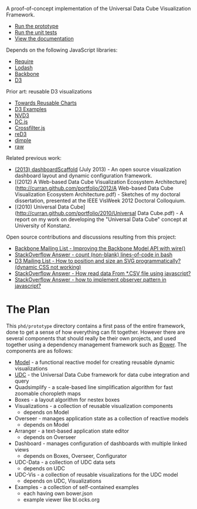 A proof-of-concept implementation of the Universal Data Cube Visualization Framework.

 * [Run the prototype](http://curran.github.io/phd/prototype/)
 * [Run the unit tests](http://curran.github.io/phd/prototype/SpecRunner.html)
 * [View the documentation](http://curran.github.io/phd/prototype/docs/main.html)

Depends on the following JavaScript libraries:

 * [Require](http://requirejs.org/)
 * [Lodash](http://lodash.com/)
 * [Backbone](http://backbonejs.org/)
 * [D3](http://d3js.org/)

Prior art: reusable D3 visualizations

 * [Towards Reusable Charts](http://bost.ocks.org/mike/chart/)
 * [D3 Examples](https://github.com/mbostock/d3/wiki/Gallery)
 * [NVD3](http://nvd3.org/)
 * [DC.js](http://nickqizhu.github.io/dc.js/)
 * [Crossfilter.js](http://square.github.io/crossfilter/)
 * [reD3](http://bugzu.github.io/reD3/#/)
 * [dimple](http://dimplejs.org/)
 * [raw](http://app.raw.densitydesign.org/)

Related previous work:

 * [(2013) dashboardScaffold](https://github.com/curran/dashboardScaffold) (July 2013) - An open source visualization dashboard layout and dynamic configuration framework.
 * [(2012) A Web-based Data Cube Visualization Ecosystem Architecture](http://curran.github.com/portfolio/2012/A Web-based Data Cube Visualization Ecosystem Architecture.pdf) - Sketches of my doctoral dissertation, presented at the IEEE VisWeek 2012 Doctoral Colloquium.
 * [(2010) Universal Data Cube](http://curran.github.com/portfolio/2010/Universal Data Cube.pdf) - A report on my work on developing the "Universal Data Cube" concept at University of Konstanz.

Open source contributions and discussions resulting from this project:

 * [Backbone Mailing List - Improving the Backbone Model API with wire()](https://groups.google.com/forum/#!topic/backbonejs/CnFLHg-d0uk)
 * [StackOverflow Answer - count (non-blank) lines-of-code in bash](http://stackoverflow.com/questions/114814/count-non-blank-lines-of-code-in-bash)
 * [D3 Mailing List - How to position and size an SVG programmatically? (dynamic CSS not working)](https://groups.google.com/forum/#!topic/d3-js/x4Tz_O7wA3Q)
 * [StackOverflow Answer - How read data From *.CSV file using javascript?](http://stackoverflow.com/questions/7431268/how-read-data-from-csv-file-using-javascript/22850815#22850815)
 * [StackOverflow Answer - how to implement observer pattern in javascript?](http://stackoverflow.com/questions/12308246/how-to-implement-observer-pattern-in-javascript/22824844#22824844)

# The Plan

This `phd/prototype` directory contains a first pass of the entire framework, done to get a sense of how everything can fit together. However there are several components that should really be their own projects, and used together using a dependency management framework such as [Bower](http://bower.io/). The components are as follows:

 * [Model](https://github.com/curran/model) - a functional reactive model for creating reusable dynamic visualizations
 * [UDC](https://github.com/curran/udc) - the Universal Data Cube framework for data cube integration and query
 * Quadsimplify - a scale-based line simplification algorithm for fast zoomable choropleth maps
 * Boxes - a layout algorithm for nestex boxes
 * Visualizations - a collection of reusable visualization components
   * depends on Model
 * Overseer - manages application state as a collection of reactive models
   * depends on Model
 * Arranger - a text-based application state editor
   * depends on Overseer
 * Dashboard - manages configuration of dashboards with multiple linked views
   * depends on Boxes, Overseer, Configurator
 * UDC-Data - a collection of UDC data sets
   * depends on UDC
 * UDC-Vis - a collection of reusable visualizations for the UDC model
   * depends on UDC, Visualizations
 * Examples - a collection of self-contained examples
   * each having own bower.json
   * example viewer like bl.ocks.org
